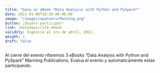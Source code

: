 ```yaml
---
title: "Gana un eBook *Data Analysis with Python and PySpark*"
date: 2021-01-06T18:26:06-06:00
image: "/images/sponsors/Manning.png"
button: ¡Quiero participar!
link: /datadays/rifa-ebook
validity: Vigencia al 1ro de abril, 2022.
weight: 2
draft: false
---
```


Al cierre del evento rifaremos 3 eBooks “Data Analysis with Python and PySpark” Manning Publications. Evalua el evento y automaticamente estas participando.

